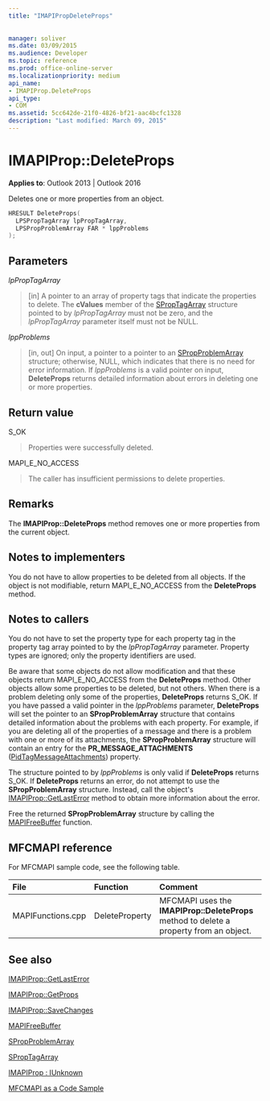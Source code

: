```yaml
---
title: "IMAPIPropDeleteProps"
 
 
manager: soliver
ms.date: 03/09/2015
ms.audience: Developer
ms.topic: reference
ms.prod: office-online-server
ms.localizationpriority: medium
api_name:
- IMAPIProp.DeleteProps
api_type:
- COM
ms.assetid: 5cc642de-21f0-4826-bf21-aac4bcfc1328
description: "Last modified: March 09, 2015"
---
```


# IMAPIProp::DeleteProps

  
  
**Applies to**: Outlook 2013 | Outlook 2016 
  
Deletes one or more properties from an object. 
  
```cpp
HRESULT DeleteProps(
  LPSPropTagArray lpPropTagArray,
  LPSPropProblemArray FAR * lppProblems
);
```

## Parameters

 _lpPropTagArray_
  
> [in] A pointer to an array of property tags that indicate the properties to delete. The **cValues** member of the [SPropTagArray](sproptagarray.md) structure pointed to by  _lpPropTagArray_ must not be zero, and the  _lpPropTagArray_ parameter itself must not be NULL. 
    
 _lppProblems_
  
> [in, out] On input, a pointer to a pointer to an [SPropProblemArray](spropproblemarray.md) structure; otherwise, NULL, which indicates that there is no need for error information. If  _lppProblems_ is a valid pointer on input, **DeleteProps** returns detailed information about errors in deleting one or more properties. 
    
## Return value

S_OK 
  
> Properties were successfully deleted.
    
MAPI_E_NO_ACCESS 
  
> The caller has insufficient permissions to delete properties.
    
## Remarks

The **IMAPIProp::DeleteProps** method removes one or more properties from the current object. 
  
## Notes to implementers

You do not have to allow properties to be deleted from all objects. If the object is not modifiable, return MAPI_E_NO_ACCESS from the **DeleteProps** method. 
  
## Notes to callers

You do not have to set the property type for each property tag in the property tag array pointed to by the  _lpPropTagArray_ parameter. Property types are ignored; only the property identifiers are used. 
  
Be aware that some objects do not allow modification and that these objects return MAPI_E_NO_ACCESS from the **DeleteProps** method. Other objects allow some properties to be deleted, but not others. When there is a problem deleting only some of the properties, **DeleteProps** returns S_OK. If you have passed a valid pointer in the  _lppProblems_ parameter, **DeleteProps** will set the pointer to an **SPropProblemArray** structure that contains detailed information about the problems with each property. For example, if you are deleting all of the properties of a message and there is a problem with one or more of its attachments, the **SPropProblemArray** structure will contain an entry for the **PR_MESSAGE_ATTACHMENTS** ([PidTagMessageAttachments](pidtagmessageattachments-canonical-property.md)) property. 
  
The structure pointed to by  _lppProblems_ is only valid if **DeleteProps** returns S_OK. If **DeleteProps** returns an error, do not attempt to use the **SPropProblemArray** structure. Instead, call the object's [IMAPIProp::GetLastError](imapiprop-getlasterror.md) method to obtain more information about the error. 
  
Free the returned **SPropProblemArray** structure by calling the [MAPIFreeBuffer](mapifreebuffer.md) function. 
  
## MFCMAPI reference

For MFCMAPI sample code, see the following table.
  
|**File**|**Function**|**Comment**|
|:-----|:-----|:-----|
|MAPIFunctions.cpp  <br/> |DeleteProperty  <br/> |MFCMAPI uses the **IMAPIProp::DeleteProps** method to delete a property from an object.  <br/> |
   
## See also



[IMAPIProp::GetLastError](imapiprop-getlasterror.md)
  
[IMAPIProp::GetProps](imapiprop-getprops.md)
  
[IMAPIProp::SaveChanges](imapiprop-savechanges.md)
  
[MAPIFreeBuffer](mapifreebuffer.md)
  
[SPropProblemArray](spropproblemarray.md)
  
[SPropTagArray](sproptagarray.md)
  
[IMAPIProp : IUnknown](imapipropiunknown.md)


[MFCMAPI as a Code Sample](mfcmapi-as-a-code-sample.md)

